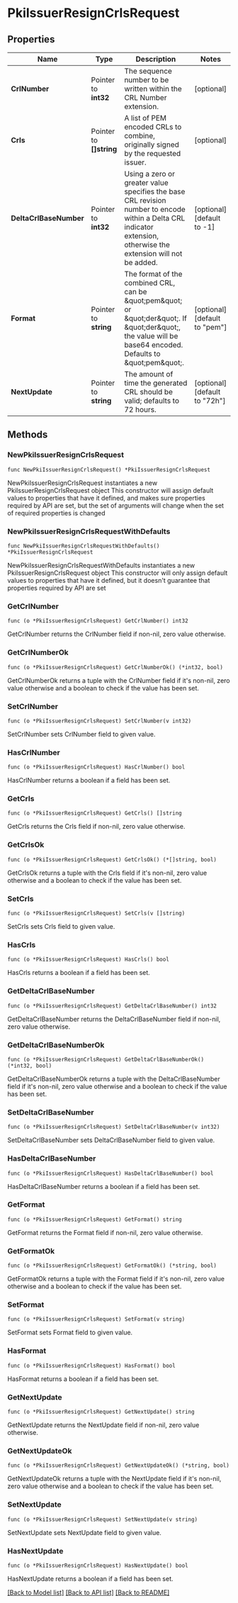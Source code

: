 # PkiIssuerResignCrlsRequest

## Properties

Name | Type | Description | Notes
------------ | ------------- | ------------- | -------------
**CrlNumber** | Pointer to **int32** | The sequence number to be written within the CRL Number extension. | [optional] 
**Crls** | Pointer to **[]string** | A list of PEM encoded CRLs to combine, originally signed by the requested issuer. | [optional] 
**DeltaCrlBaseNumber** | Pointer to **int32** | Using a zero or greater value specifies the base CRL revision number to encode within a Delta CRL indicator extension, otherwise the extension will not be added. | [optional] [default to -1]
**Format** | Pointer to **string** | The format of the combined CRL, can be \&quot;pem\&quot; or \&quot;der\&quot;. If \&quot;der\&quot;, the value will be base64 encoded. Defaults to \&quot;pem\&quot;. | [optional] [default to "pem"]
**NextUpdate** | Pointer to **string** | The amount of time the generated CRL should be valid; defaults to 72 hours. | [optional] [default to "72h"]

## Methods

### NewPkiIssuerResignCrlsRequest

`func NewPkiIssuerResignCrlsRequest() *PkiIssuerResignCrlsRequest`

NewPkiIssuerResignCrlsRequest instantiates a new PkiIssuerResignCrlsRequest object
This constructor will assign default values to properties that have it defined,
and makes sure properties required by API are set, but the set of arguments
will change when the set of required properties is changed

### NewPkiIssuerResignCrlsRequestWithDefaults

`func NewPkiIssuerResignCrlsRequestWithDefaults() *PkiIssuerResignCrlsRequest`

NewPkiIssuerResignCrlsRequestWithDefaults instantiates a new PkiIssuerResignCrlsRequest object
This constructor will only assign default values to properties that have it defined,
but it doesn't guarantee that properties required by API are set

### GetCrlNumber

`func (o *PkiIssuerResignCrlsRequest) GetCrlNumber() int32`

GetCrlNumber returns the CrlNumber field if non-nil, zero value otherwise.

### GetCrlNumberOk

`func (o *PkiIssuerResignCrlsRequest) GetCrlNumberOk() (*int32, bool)`

GetCrlNumberOk returns a tuple with the CrlNumber field if it's non-nil, zero value otherwise
and a boolean to check if the value has been set.

### SetCrlNumber

`func (o *PkiIssuerResignCrlsRequest) SetCrlNumber(v int32)`

SetCrlNumber sets CrlNumber field to given value.

### HasCrlNumber

`func (o *PkiIssuerResignCrlsRequest) HasCrlNumber() bool`

HasCrlNumber returns a boolean if a field has been set.

### GetCrls

`func (o *PkiIssuerResignCrlsRequest) GetCrls() []string`

GetCrls returns the Crls field if non-nil, zero value otherwise.

### GetCrlsOk

`func (o *PkiIssuerResignCrlsRequest) GetCrlsOk() (*[]string, bool)`

GetCrlsOk returns a tuple with the Crls field if it's non-nil, zero value otherwise
and a boolean to check if the value has been set.

### SetCrls

`func (o *PkiIssuerResignCrlsRequest) SetCrls(v []string)`

SetCrls sets Crls field to given value.

### HasCrls

`func (o *PkiIssuerResignCrlsRequest) HasCrls() bool`

HasCrls returns a boolean if a field has been set.

### GetDeltaCrlBaseNumber

`func (o *PkiIssuerResignCrlsRequest) GetDeltaCrlBaseNumber() int32`

GetDeltaCrlBaseNumber returns the DeltaCrlBaseNumber field if non-nil, zero value otherwise.

### GetDeltaCrlBaseNumberOk

`func (o *PkiIssuerResignCrlsRequest) GetDeltaCrlBaseNumberOk() (*int32, bool)`

GetDeltaCrlBaseNumberOk returns a tuple with the DeltaCrlBaseNumber field if it's non-nil, zero value otherwise
and a boolean to check if the value has been set.

### SetDeltaCrlBaseNumber

`func (o *PkiIssuerResignCrlsRequest) SetDeltaCrlBaseNumber(v int32)`

SetDeltaCrlBaseNumber sets DeltaCrlBaseNumber field to given value.

### HasDeltaCrlBaseNumber

`func (o *PkiIssuerResignCrlsRequest) HasDeltaCrlBaseNumber() bool`

HasDeltaCrlBaseNumber returns a boolean if a field has been set.

### GetFormat

`func (o *PkiIssuerResignCrlsRequest) GetFormat() string`

GetFormat returns the Format field if non-nil, zero value otherwise.

### GetFormatOk

`func (o *PkiIssuerResignCrlsRequest) GetFormatOk() (*string, bool)`

GetFormatOk returns a tuple with the Format field if it's non-nil, zero value otherwise
and a boolean to check if the value has been set.

### SetFormat

`func (o *PkiIssuerResignCrlsRequest) SetFormat(v string)`

SetFormat sets Format field to given value.

### HasFormat

`func (o *PkiIssuerResignCrlsRequest) HasFormat() bool`

HasFormat returns a boolean if a field has been set.

### GetNextUpdate

`func (o *PkiIssuerResignCrlsRequest) GetNextUpdate() string`

GetNextUpdate returns the NextUpdate field if non-nil, zero value otherwise.

### GetNextUpdateOk

`func (o *PkiIssuerResignCrlsRequest) GetNextUpdateOk() (*string, bool)`

GetNextUpdateOk returns a tuple with the NextUpdate field if it's non-nil, zero value otherwise
and a boolean to check if the value has been set.

### SetNextUpdate

`func (o *PkiIssuerResignCrlsRequest) SetNextUpdate(v string)`

SetNextUpdate sets NextUpdate field to given value.

### HasNextUpdate

`func (o *PkiIssuerResignCrlsRequest) HasNextUpdate() bool`

HasNextUpdate returns a boolean if a field has been set.


[[Back to Model list]](../README.md#documentation-for-models) [[Back to API list]](../README.md#documentation-for-api-endpoints) [[Back to README]](../README.md)


